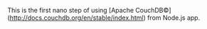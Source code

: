 This is the first nano step of using [Apache CouchDB©] (http://docs.couchdb.org/en/stable/index.html) from Node.js app.